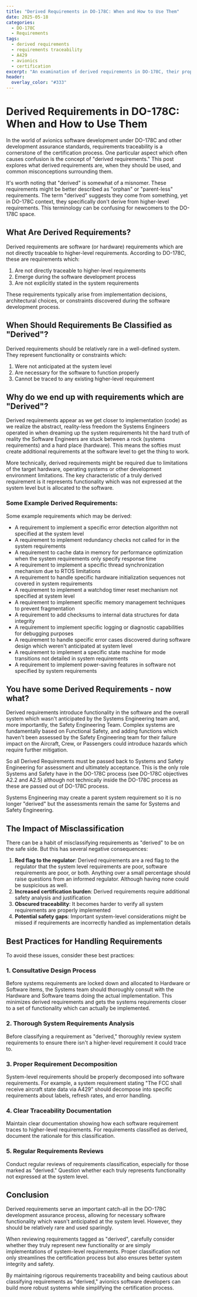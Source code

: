 ```yaml
---
title: "Derived Requirements in DO-178C: When and How to Use Them"
date: 2025-05-18
categories:
  - DO-178C
  - Requirements
tags:
  - derived requirements
  - requirements traceability
  - A429
  - avionics
  - certification
excerpt: "An examination of derived requirements in DO-178C, their proper use, and common misconceptions, particularly regarding A429 interface requirements"
header:
  overlay_color: "#333"
---
```


# Derived Requirements in DO-178C: When and How to Use Them

In the world of avionics software development under DO-178C and other development assurance standards, requirements traceability is a cornerstone of the certification process. One particular aspect which often causes confusion is the concept of "derived requirements." This post explores what derived requirements are, when they should be used, and common misconceptions surrounding them.

It's worth noting that "derived" is somewhat of a misnomer. These requirements might be better described as "orphan" or "parent-less" requirements. The term "derived" suggests they come from something, yet in DO-178C context, they specifically don't derive from higher-level requirements. This terminology can be confusing for newcomers to the DO-178C space.

## What Are Derived Requirements?

Derived requirements are software (or hardware) requirements which are not directly traceable to higher-level requirements. According to DO-178C, these are requirements which:

1. Are not directly traceable to higher-level requirements
2. Emerge during the software development process
3. Are not explicitly stated in the system requirements

These requirements typically arise from implementation decisions, architectural choices, or constraints discovered during the software development process.

## When Should Requirements Be Classified as "Derived"?

Derived requirements should be relatively rare in a well-defined system. They represent functionality or constraints which:

1. Were not anticipated at the system level
2. Are necessary for the software to function properly
3. Cannot be traced to any existing higher-level requirement

## Why do we end up with requirements which are "Derived"?

Derived requirements appear as we get closer to implementation (code) as we realize the abstract, reality-less freedom the Systems Engineers operated in when dreaming up the system requirements hit the hard truth of reality the Software Engineers are stuck between a rock (systems requirements) and a hard place (hardware). This means the softies must create additional requirements at the software level to get the thing to work.

More technically, derived requirements might be required due to limitations of the target hardware, operating systems or other development environment limitations. The key characteristic of a truly derived requirement is it represents functionality which was not expressed at the system level but is allocated to the software.

### Some Example Derived Requirements:

Some example requirements which may be derived:

- A requirement to implement a specific error detection algorithm not specified at the system level
- A requirement to implement redundancy checks not called for in the system requirements
- A requirement to cache data in memory for performance optimization when the system requirements only specify response time
- A requirement to implement a specific thread synchronization mechanism due to RTOS limitations
- A requirement to handle specific hardware initialization sequences not covered in system requirements
- A requirement to implement a watchdog timer reset mechanism not specified at system level
- A requirement to implement specific memory management techniques to prevent fragmentation
- A requirement to add checksums to internal data structures for data integrity
- A requirement to implement specific logging or diagnostic capabilities for debugging purposes
- A requirement to handle specific error cases discovered during software design which weren't anticipated at system level
- A requirement to implement a specific state machine for mode transitions not detailed in system requirements
- A requirement to implement power-saving features in software not specified by system requirements

## You have some Derived Requirements - now what?

Derived requirements introduce functionality in the software and the overall system which wasn't anticipated by the Systems Engineering team and, more importantly, the Safety Engineering Team. Complex systems are fundamentally based on Functional Safety, and adding functions which haven't been assessed by the Safety Engineering team for their failure impact on the Aircraft, Crew, or Passengers could introduce hazards which require further mitigation.

So all Derived Requirements must be passed back to Systems and Safety Engineering for assessment and ultimately acceptance. This is the only role Systems and Safety have in the DO-178C process (see DO-178C objectives A2.2 and A2.5) although not technically inside the DO-178C process as these are passed out of DO-178C process.

Systems Engineering may create a parent system requirement so it is no longer "derived" but the assessments remain the same for Systems and Safety Engineering.

## The Impact of Misclassification

There can be a habit of misclassifying requirements as "derived" to be on the safe side. But this has several negative consequences:

1. **Red flag to the regulator**: Derived requirements are a red flag to the regulator that the system level requirements are poor, software requirements are poor, or both. Anything over a small percentage should raise questions from an informed regulator. Although having none could be suspicious as well.
2. **Increased certification burden**: Derived requirements require additional safety analysis and justification
3. **Obscured traceability**: It becomes harder to verify all system requirements are properly implemented
4. **Potential safety gaps**: Important system-level considerations might be missed if requirements are incorrectly handled as implementation details

## Best Practices for Handling Requirements

To avoid these issues, consider these best practices:

### 1. Consultative Design Process
Before systems requirements are locked down and allocated to Hardware or Software items, the Systems team should thoroughly consult with the Hardware and Software teams doing the actual implementation. This minimizes derived requirements and gets the systems requirements closer to a set of functionality which can actually be implemented.

### 2. Thorough System Requirements Analysis
Before classifying a requirement as "derived," thoroughly review system requirements to ensure there isn't a higher-level requirement it could trace to.

### 3. Proper Requirement Decomposition
System-level requirements should be properly decomposed into software requirements. For example, a system requirement stating "The FCC shall receive aircraft state data via A429" should decompose into specific requirements about labels, refresh rates, and error handling.

### 4. Clear Traceability Documentation
Maintain clear documentation showing how each software requirement traces to higher-level requirements. For requirements classified as derived, document the rationale for this classification.

### 5. Regular Requirements Reviews
Conduct regular reviews of requirements classification, especially for those marked as "derived." Question whether each truly represents functionality not expressed at the system level.

## Conclusion

Derived requirements serve an important catch-all in the DO-178C development assurance process, allowing for necessary software functionality which wasn't anticipated at the system level. However, they should be relatively rare and used sparingly.

When reviewing requirements tagged as "derived", carefully consider whether they truly represent new functionality or are simply implementations of system-level requirements. Proper classification not only streamlines the certification process but also ensures better system integrity and safety.

By maintaining rigorous requirements traceability and being cautious about classifying requirements as "derived," avionics software developers can build more robust systems while simplifying the certification process.